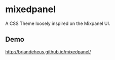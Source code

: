 # mixedpanel
A CSS Theme loosely inspired on the Mixpanel UI.

## Demo
http://briandeheus.github.io/mixedpanel/
